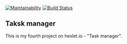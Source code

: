 [![Maintainability](https://api.codeclimate.com/v1/badges/6f041eff7f2631e089cf/maintainability)](https://codeclimate.com/github/zmshurik/project-lvl4-s175/maintainability)
[![Build Status](https://travis-ci.org/zmshurik/project-lvl4-s175.svg?branch=master)](https://travis-ci.org/zmshurik/project-lvl4-s175)


## Taksk manager

This is my fourth project on hexlet.io - "Task manager".

